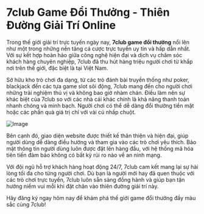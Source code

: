 # 7club Game Đổi Thưởng - Thiên Đường Giải Trí Online

Trong thế giới giải trí trực tuyến ngày nay, **7club game đổi thưởng** nổi lên như một trong những nền tảng cá cược trực tuyến uy tín và hấp dẫn nhất. Với sự kết hợp hoàn hảo giữa công nghệ hiện đại và dịch vụ chăm sóc khách hàng chuyên nghiệp, 7club đã thu hút hàng triệu người chơi từ khắp nơi trên thế giới, đặc biệt là tại Việt Nam.

Sở hữu kho trò chơi đa dạng, từ các trò đánh bài truyền thống như poker, blackjack đến các tựa game slot sôi động, 7club mang đến cho người chơi những trải nghiệm thú vị và không bao giờ nhàm chán. Điều làm nên sự khác biệt của 7club so với các nhà cái khác chính là khả năng thanh toán nhanh chóng và minh bạch. Người chơi có thể dễ dàng đổi thưởng tiền mặt hoặc các phần quà giá trị chỉ với vài cú nhấp chuột.

![Image](https://github.com/user-attachments/assets/bd51ea9f-0666-407b-a7a7-98ead6de688c)

Bên cạnh đó, giao diện website được thiết kế thân thiện và hiện đại, giúp người dùng dễ dàng điều hướng và tham gia vào các trò chơi yêu thích. Bảo mật thông tin người dùng luôn được đặt lên hàng đầu, với hệ thống mã hóa tiên tiến đảm bảo không có bất kỳ rủi ro nào về an ninh mạng.

Với đội ngũ hỗ trợ khách hàng hoạt động 24/7, 7club cam kết mang lại sự hài lòng tối đa cho từng người chơi. Dù bạn là người mới hay đã quen thuộc với các trò chơi trực tuyến, 7club luôn sẵn sàng đồng hành và giúp bạn tận hưởng niềm vui mỗi khi đặt chân vào thiên đường giải trí này.

Hãy đăng ký ngay hôm nay để khám phá thế giới game đổi thưởng đầy màu sắc cùng 7club!